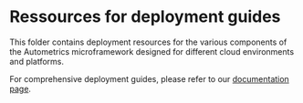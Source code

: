 # Ressources for deployment guides

This folder contains deployment resources for the various components of the Autometrics microframework designed for different cloud environments and platforms.

For comprehensive deployment guides, please refer to our [documentation page](https://docs.autometrics.dev/).